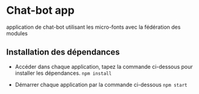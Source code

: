 # Chat-bot app

application de chat-bot utilisant les micro-fonts avec la fédération des modules

## Installation des dépendances

* Accéder dans chaque application, tapez la commande ci-dessous pour installer les dépendances.
`npm install`

* Démarrer chaque application par la commande ci-dessous
`npm start`